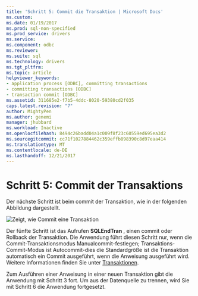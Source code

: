 ```yaml
---
title: 'Schritt 5: Commit die Transaktion | Microsoft Docs'
ms.custom: 
ms.date: 01/19/2017
ms.prod: sql-non-specified
ms.prod_service: drivers
ms.service: 
ms.component: odbc
ms.reviewer: 
ms.suite: sql
ms.technology: drivers
ms.tgt_pltfrm: 
ms.topic: article
helpviewer_keywords:
- application process [ODBC], committing transactions
- committing transactions [ODBC]
- transaction commit [ODBC]
ms.assetid: 311685e2-f7b5-4ddc-8020-59380cd2f035
caps.latest.revision: "7"
author: MightyPen
ms.author: genemi
manager: jhubbard
ms.workload: Inactive
ms.openlocfilehash: 8494c26badd04a1c009f8f23c60559ed695ea3d2
ms.sourcegitcommit: cc71f1027884462c359effb898390c8d97eaa414
ms.translationtype: MT
ms.contentlocale: de-DE
ms.lasthandoff: 12/21/2017
---
```

# <a name="step-5-commit-the-transaction"></a>Schritt 5: Commit der Transaktions
Der nächste Schritt ist beim commit der Transaktion, wie in der folgenden Abbildung dargestellt.  
  
 ![Zeigt, wie Commit eine Transaktion](../../../odbc/reference/develop-app/media/pr16.gif "pr16")  
  
 Der fünfte Schritt ist das Aufrufen **SQLEndTran** , einen commit oder Rollback der Transaktion. Die Anwendung führt diesen Schritt nur, wenn die Commit-Transaktionsmodus Manualcommit-festlegen; Transaktions-Commit-Modus ist Autocommit-dies die Standardgröße ist die Transaktion automatisch ein Commit ausgeführt, wenn die Anweisung ausgeführt wird. Weitere Informationen finden Sie unter [Transaktionen](../../../odbc/reference/develop-app/transactions-odbc.md).  
  
 Zum Ausführen einer Anweisung in einer neuen Transaktion gibt die Anwendung mit Schritt 3 fort. Um aus der Datenquelle zu trennen, wird Sie mit Schritt 6 die Anwendung fortgesetzt.
